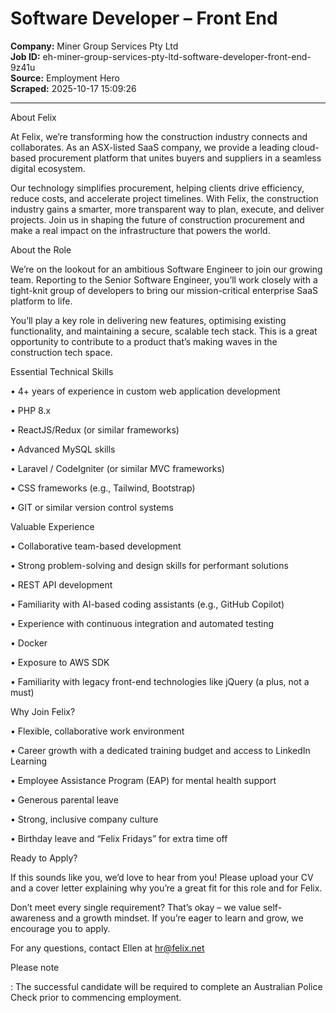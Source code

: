 # Software Developer – Front End

**Company:** Miner Group Services Pty Ltd  
**Job ID:** eh-miner-group-services-pty-ltd-software-developer-front-end-9z41u  
**Source:** Employment Hero  
**Scraped:** 2025-10-17 15:09:26

---

About Felix

At Felix, we’re transforming how the construction industry connects and collaborates. As an ASX-listed SaaS company, we provide a leading cloud-based procurement platform that unites buyers and suppliers in a seamless digital ecosystem.

Our technology simplifies procurement, helping clients drive efficiency, reduce costs, and accelerate project timelines. With Felix, the construction industry gains a smarter, more transparent way to plan, execute, and deliver projects. Join us in shaping the future of construction procurement and make a real impact on the infrastructure that powers the world.

About the Role

We’re on the lookout for an ambitious Software Engineer to join our growing team. Reporting to the Senior Software Engineer, you’ll work closely with a tight-knit group of developers to bring our mission-critical enterprise SaaS platform to life.

You’ll play a key role in delivering new features, optimising existing functionality, and maintaining a secure, scalable tech stack. This is a great opportunity to contribute to a product that’s making waves in the construction tech space.

Essential Technical Skills

•	4+ years of experience in custom web application development

•	PHP 8.x

•	ReactJS/Redux (or similar frameworks)

•	Advanced MySQL skills

•	Laravel / CodeIgniter (or similar MVC frameworks)

•	CSS frameworks (e.g., Tailwind, Bootstrap)

•	GIT or similar version control systems

Valuable Experience

•	Collaborative team-based development

•	Strong problem-solving and design skills for performant solutions

•	REST API development

•	Familiarity with AI-based coding assistants (e.g., GitHub Copilot)

•	Experience with continuous integration and automated testing

•	Docker

•	Exposure to AWS SDK

•	Familiarity with legacy front-end technologies like jQuery (a plus, not a must)

Why Join Felix?

•	Flexible, collaborative work environment

•	Career growth with a dedicated training budget and access to LinkedIn  Learning

•	Employee Assistance Program (EAP) for mental health support

•	Generous parental leave

•	Strong, inclusive company culture

•	Birthday leave and “Felix Fridays” for extra time off

Ready to Apply?

If this sounds like you, we’d love to hear from you! Please upload your CV and a cover letter explaining why you’re a great fit for this role and for Felix.

Don’t meet every single requirement? That’s okay – we value self-awareness and a growth mindset. If you’re eager to learn and grow, we encourage you to apply.

For any questions, contact Ellen at hr@felix.net

Please note

: The successful candidate will be required to complete an Australian Police Check prior to commencing employment.
